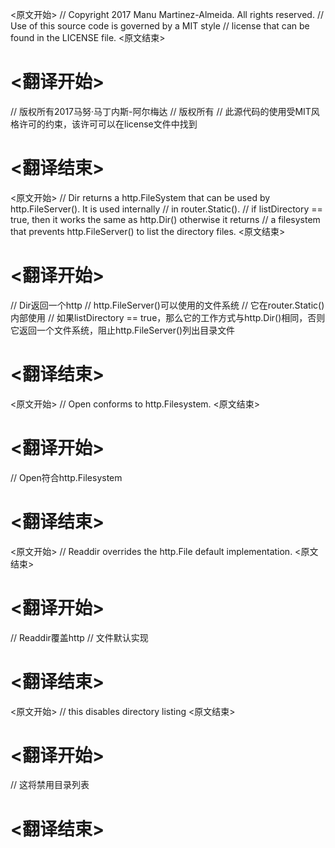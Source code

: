 
<原文开始>
// Copyright 2017 Manu Martinez-Almeida. All rights reserved.
// Use of this source code is governed by a MIT style
// license that can be found in the LICENSE file.
<原文结束>

# <翻译开始>
// 版权所有2017马努·马丁内斯-阿尔梅达
// 版权所有
// 此源代码的使用受MIT风格许可的约束，该许可可以在license文件中找到
# <翻译结束>


<原文开始>
// Dir returns a http.FileSystem that can be used by http.FileServer(). It is used internally
// in router.Static().
// if listDirectory == true, then it works the same as http.Dir() otherwise it returns
// a filesystem that prevents http.FileServer() to list the directory files.
<原文结束>

# <翻译开始>
// Dir返回一个http
// http.FileServer()可以使用的文件系统
// 它在router.Static()内部使用
// 如果listDirectory == true，那么它的工作方式与http.Dir()相同，否则它返回一个文件系统，阻止http.FileServer()列出目录文件
# <翻译结束>


<原文开始>
// Open conforms to http.Filesystem.
<原文结束>

# <翻译开始>
// Open符合http.Filesystem
# <翻译结束>


<原文开始>
// Readdir overrides the http.File default implementation.
<原文结束>

# <翻译开始>
// Readdir覆盖http
// 文件默认实现
# <翻译结束>


<原文开始>
	// this disables directory listing
<原文结束>

# <翻译开始>
// 这将禁用目录列表
# <翻译结束>

